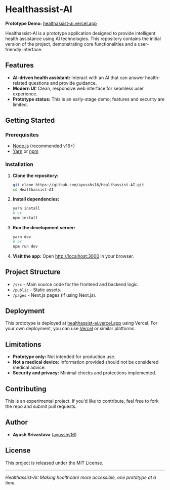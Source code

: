 # Healthassist-AI

**Prototype Demo:** [healthassist-ai.vercel.app](https://healthassist-ai.vercel.app/)

Healthassist-AI is a prototype application designed to provide intelligent health assistance using AI technologies. This repository contains the initial version of the project, demonstrating core functionalities and a user-friendly interface.

## Features

- **AI-driven health assistant:** Interact with an AI that can answer health-related questions and provide guidance.
- **Modern UI:** Clean, responsive web interface for seamless user experience.
- **Prototype status:** This is an early-stage demo; features and security are limited.

## Getting Started

### Prerequisites

- [Node.js](https://nodejs.org/) (recommended v16+)
- [Yarn](https://yarnpkg.com/) or [npm](https://npmjs.com/)

### Installation

1. **Clone the repository:**
   ```bash
   git clone https://github.com/ayusshs16/Healthassist-AI.git
   cd Healthassist-AI
   ```

2. **Install dependencies:**
   ```bash
   yarn install
   # or
   npm install
   ```

3. **Run the development server:**
   ```bash
   yarn dev
   # or
   npm run dev
   ```

4. **Visit the app:**
   Open [http://localhost:3000](http://localhost:3000) in your browser.

## Project Structure

- `/src` - Main source code for the frontend and backend logic.
- `/public` - Static assets.
- `/pages` - Next.js pages (if using Next.js).

## Deployment

This prototype is deployed at [healthassist-ai.vercel.app](https://healthassist-ai.vercel.app/) using Vercel. For your own deployment, you can use [Vercel](https://vercel.com/) or similar platforms.

## Limitations

- **Prototype only:** Not intended for production use.
- **Not a medical device:** Information provided should not be considered medical advice.
- **Security and privacy:** Minimal checks and protections implemented.

## Contributing

This is an experimental project. If you'd like to contribute, feel free to fork the repo and submit pull requests.

## Author

- **Ayush Srivastava** ([ayusshs16](https://github.com/ayusshs16))

## License

This project is released under the MIT License.

---

*Healthassist-AI: Making healthcare more accessible, one prototype at a time.*
